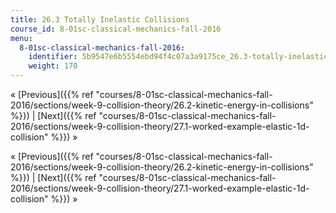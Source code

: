 ```yaml
---
title: 26.3 Totally Inelastic Collisions
course_id: 8-01sc-classical-mechanics-fall-2016
menu:
  8-01sc-classical-mechanics-fall-2016:
    identifier: 5b9547e6b5554ebd94f4c07a3a9175ce_26.3-totally-inelastic-collisions
    weight: 170
---
```

« [Previous]({{% ref "courses/8-01sc-classical-mechanics-fall-2016/sections/week-9-collision-theory/26.2-kinetic-energy-in-collisions" %}}) | [Next]({{% ref "courses/8-01sc-classical-mechanics-fall-2016/sections/week-9-collision-theory/27.1-worked-example-elastic-1d-collision" %}}) »

« [Previous]({{% ref "courses/8-01sc-classical-mechanics-fall-2016/sections/week-9-collision-theory/26.2-kinetic-energy-in-collisions" %}}) | [Next]({{% ref "courses/8-01sc-classical-mechanics-fall-2016/sections/week-9-collision-theory/27.1-worked-example-elastic-1d-collision" %}}) »